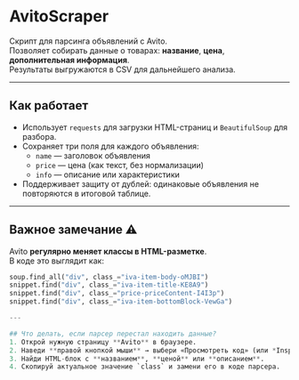# AvitoScraper

Скрипт для парсинга объявлений с Avito.  
Позволяет собирать данные о товарах: **название**, **цена**, **дополнительная информация**.  
Результаты выгружаются в CSV для дальнейшего анализа.

---

## Как работает
* Использует `requests` для загрузки HTML-страниц и `BeautifulSoup` для разбора.
* Сохраняет три поля для каждого объявления:
  - `name`  — заголовок объявления
  - `price` — цена (как текст, без нормализации)
  - `info`  — описание или характеристики
* Поддерживает защиту от дублей: одинаковые объявления не повторяются в итоговой таблице.

---

## Важное замечание ⚠️
Avito **регулярно меняет классы в HTML-разметке**.  
В коде это выглядит как:
```python
soup.find_all("div", class_="iva-item-body-oMJBI")
snippet.find("div", class_="iva-item-title-KE8A9")
snippet.find("div", class_="price-priceContent-I4I3p")
snippet.find("div", class_="iva-item-bottomBlock-VewGa")

---

## Что делать, если парсер перестал находить данные?
1. Открой нужную страницу **Avito** в браузере.  
2. Наведи **правой кнопкой мыши** → выбери «Просмотреть код» (или *Inspect*).  
3. Найди HTML-блок с **названием**, **ценой** или **описанием**.  
4. Скопируй актуальное значение `class` и замени его в коде парсера.  

